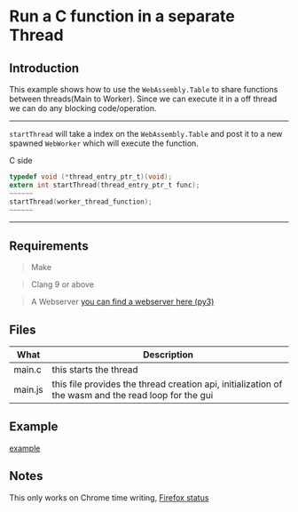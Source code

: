 # Run a C function in a separate Thread

## Introduction 

This example shows how to use the `WebAssembly.Table` to share functions between threads(Main to Worker).
Since we can execute it in a off thread we can do any blocking code/operation.

---
`startThread` will take a index on the `WebAssembly.Table` and post it to a new spawned `WebWorker` which will execute the function.

C side
```C
typedef void (*thread_entry_ptr_t)(void);
extern int startThread(thread_entry_ptr_t func);
~~~~~~
startThread(worker_thread_function);
~~~~~~
```

---

## Requirements

> Make

> Clang 9 or above

> A Webserver [you can find a webserver here (py3)](../server4.py)

## Files

What|Description
--------|-----------
main.c | this starts the thread 
main.js | this file provides the thread creation api, initialization of the wasm and the read loop for the gui

## Example

[example](https://k0in.github.io/wasm_stuff/multithreading/index.html)

## Notes 

This only works on Chrome time writing, [Firefox status](https://developer.mozilla.org/en-US/docs/Web/JavaScript/Reference/Global_Objects/SharedArrayBuffer/Planned_changes)